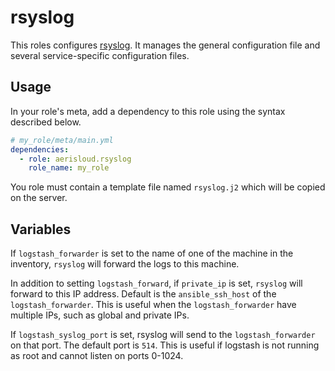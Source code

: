 rsyslog
=======

This roles configures [rsyslog](http://www.rsyslog.com/).
It manages the general configuration file and several service-specific configuration files.

Usage
-----

In your role's meta, add a dependency to this role using the syntax described below.

```yaml
# my_role/meta/main.yml
dependencies:
  - role: aerisloud.rsyslog
    role_name: my_role
```

You role must contain a template file named `rsyslog.j2` which will be copied on the server.

Variables
---------

If `logstash_forwarder` is set to the name of one of the machine in the inventory,
`rsyslog` will forward the logs to this machine.

In addition to setting `logstash_forward`, if `private_ip` is set, `rsyslog` will forward 
to this IP address. Default is the `ansible_ssh_host` of the `logstash_forwarder`. This is
useful when the `logstash_forwarder` have multiple IPs, such as global and private IPs.

If `logstash_syslog_port` is set, rsyslog will send to the `logstash_forwarder` on that port.
The default port is `514`. This is useful if logstash is not running as root and cannot listen on ports 0-1024.
